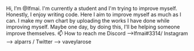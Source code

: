Hi, I’m @Ifmai. 
I'm currently a student and I'm trying to improve myself.
Honestly, I enjoy writing code.
Here I aim to improve myself as much as I can.
I make my own chart by uploading the works I have done while improving myself.
Maybe one day, by doing this, I'll be helping someone improve themselves.
📫 How to reach me Discord -->Ifmai#3314/ Instagram --> alparrs / Twitter --> vaveylarose
